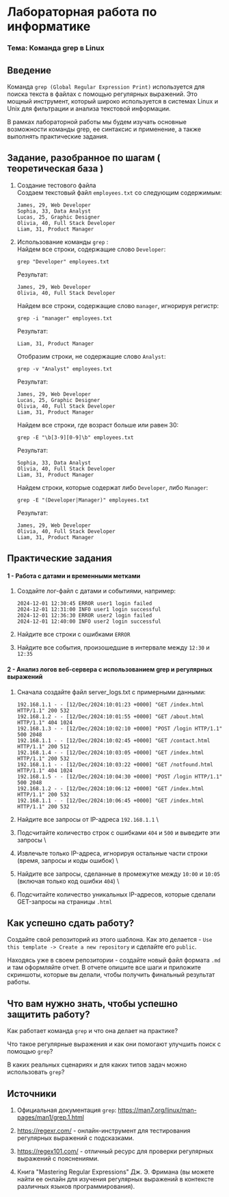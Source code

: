 # Лабораторная работа по информатике
### Тема: Команда grep в Linux
## Введение
Команда ``grep (Global Regular Expression Print)`` используется для поиска текста в файлах с помощью регулярных выражений. Это мощный инструмент, который широко используется в системах Linux и Unix для фильтрации и анализа текстовой информации.

В рамках лабораторной работы мы будем изучать основные возможности команды grep, ее синтаксис и применение, а также выполнять практические задания. 

## Задание, разобранное по шагам ( теоретическая база ) 
1. Создание тестового файла \
   Создаем текстовый файл ``employees.txt`` со следующим содержимым:

   ```
   James, 29, Web Developer
   Sophia, 33, Data Analyst
   Lucas, 25, Graphic Designer
   Olivia, 40, Full Stack Developer
   Liam, 31, Product Manager
   ```
2. Использование команды ``grep`` : \
   Найдем все строки, содержащие слово ``Developer``:

   ```
   grep "Developer" employees.txt
   ```
   Результат:

   ```
   James, 29, Web Developer
   Olivia, 40, Full Stack Developer
   ```
   Найдем все строки, содержащие слово ``manager``, игнорируя регистр: 

   ```
   grep -i "manager" employees.txt
   ```
   Результат:

   ```
   Liam, 31, Product Manager
   ```
   Отобразим строки, не содержащие слово ``Analyst``:

   ```
   grep -v "Analyst" employees.txt
   ```
   Результат:
   
   ```
   James, 29, Web Developer
   Lucas, 25, Graphic Designer
   Olivia, 40, Full Stack Developer
   Liam, 31, Product Manager
   ```
   Найдем все строки, где возраст больше или равен 30:

   ```
   grep -E "\b[3-9][0-9]\b" employees.txt
   ```
   Результат:
   ```
   Sophia, 33, Data Analyst
   Olivia, 40, Full Stack Developer
   Liam, 31, Product Manager
   ```
   Найдем строки, которые содержат либо ``Developer``, либо ``Manager``:

   ```
   grep -E "(Developer|Manager)" employees.txt
   ```
   Результат:
   ```
   James, 29, Web Developer
   Olivia, 40, Full Stack Developer
   Liam, 31, Product Manager
   ```

## Практические задания 
#### 1 - Работа с датами и временными метками
1. Создайте лог-файл с датами и событиями, например:

   ```
   2024-12-01 12:30:45 ERROR user1 login failed
   2024-12-01 12:31:00 INFO user1 login successful
   2024-12-01 12:36:30 ERROR user2 login failed
   2024-12-01 12:40:00 INFO user2 login successful
   ```
2. Найдите все строки с ошибками `ERROR`
3. Найдите все события, произошедшие в интервале между ``12:30`` и ``12:35``

#### 2 - Анализ логов веб-сервера с использованием grep и регулярных выражений
1. Сначала создайте файл server_logs.txt с примерными данными:

   ```
   192.168.1.1 - - [12/Dec/2024:10:01:23 +0000] "GET /index.html HTTP/1.1" 200 532
   192.168.1.2 - - [12/Dec/2024:10:01:55 +0000] "GET /about.html HTTP/1.1" 404 1024
   192.168.1.3 - - [12/Dec/2024:10:02:10 +0000] "POST /login HTTP/1.1" 500 2048
   192.168.1.1 - - [12/Dec/2024:10:02:45 +0000] "GET /contact.html HTTP/1.1" 200 512
   192.168.1.4 - - [12/Dec/2024:10:03:05 +0000] "GET /index.html HTTP/1.1" 200 532
   192.168.1.1 - - [12/Dec/2024:10:03:22 +0000] "GET /notfound.html HTTP/1.1" 404 1024
   192.168.1.5 - - [12/Dec/2024:10:04:30 +0000] "POST /login HTTP/1.1" 500 2048
   192.168.1.2 - - [12/Dec/2024:10:06:12 +0000] "GET /index.html HTTP/1.1" 200 532
   192.168.1.1 - - [12/Dec/2024:10:06:45 +0000] "GET /index.html HTTP/1.1" 200 532
   ```
3. Найдите все запросы от IP-адреса ``192.168.1.1`` \
4. Подсчитайте количество строк с ошибками ``404`` и ``500`` и выведите эти запросы \
5. Извлечьте только IP-адреса, игнорируя остальные части строки (время, запросы и коды ошибок) \
6. Найдите все запросы, сделанные в промежутке между ``10:00`` и ``10:05`` (включая только код ошибки ``404``) \
7. Подсчитайте количество уникальных IP-адресов, которые сделали GET-запросы на страницы ``.html``

## Как успешно сдать работу?

Создайте свой репозиторий из этого шаблона. Как это делается - ``Use this template -> Create a new repository`` и сделайте его ``public``. 

Находясь уже в своем репозитории - создайте новый файл формата ``.md`` и там оформляйте отчет. В отчете опишите все шаги и приложите скриншоты, которые вы делали, чтобы получить финальный результат работы.

## Что вам нужно знать, чтобы успешно защитить работу?
Как работает команда ``grep`` и что она делает на практике? 

Что такое регулярные выражения и как они помогают улучшить поиск с помощью ``grep``? 

В каких реальных сценариях и для каких типов задач можно использовать ``grep``?

## Источники
1. Официальная документация ``grep``: https://man7.org/linux/man-pages/man1/grep.1.html

2. https://regexr.com/ - онлайн-инструмент для тестирования регулярных выражений с подсказками. 

3. https://regex101.com/ - отличный ресурс для проверки регулярных выражений с пояснениями.
   
4. Книга "Mastering Regular Expressions" Дж. Э. Фримана (вы можете найти ее онлайн для изучения регулярных выражений в контексте различных языков программирования).





   


   





